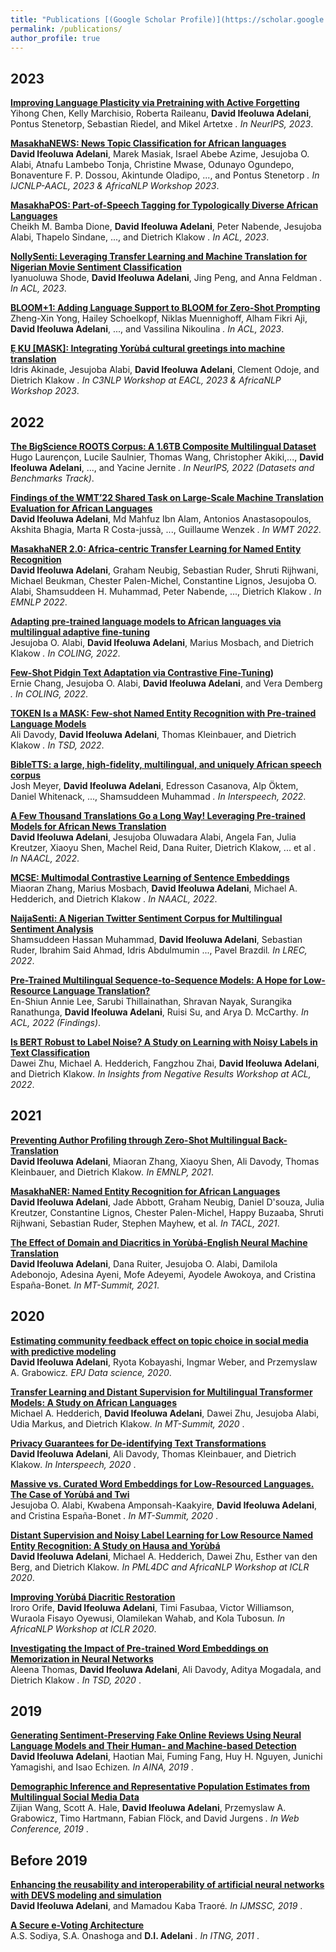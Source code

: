 ```yaml
---
title: "Publications [(Google Scholar Profile)](https://scholar.google.ca/citations?user=W9sTkS0AAAAJ&hl=en)"
permalink: /publications/
author_profile: true
---
```


2023
------

<b>[Improving Language Plasticity via Pretraining with Active Forgetting](https://arxiv.org/abs/2307.01163)</b> <br> 
Yihong Chen, Kelly Marchisio, Roberta Raileanu, <b>David Ifeoluwa Adelani</b>, Pontus Stenetorp, Sebastian Riedel, and Mikel Artetxe <em>. In NeurIPS, 2023</em>.

<b>[MasakhaNEWS: News Topic Classification for African languages](https://arxiv.org/abs/2304.09972)</b> <br> 
<b>David Ifeoluwa Adelani</b>, Marek Masiak, Israel Abebe Azime, Jesujoba O. Alabi, Atnafu Lambebo Tonja, Christine Mwase, Odunayo Ogundepo, Bonaventure F. P. Dossou, Akintunde Oladipo, ..., and Pontus Stenetorp <em>. In IJCNLP-AACL, 2023 & AfricaNLP Workshop 2023</em>.

<b>[MasakhaPOS: Part-of-Speech Tagging for Typologically Diverse African Languages](https://arxiv.org/abs/2305.13989)</b> <br> 
Cheikh M. Bamba Dione, <b>David Ifeoluwa Adelani</b>, Peter Nabende, Jesujoba Alabi, Thapelo Sindane, ..., and Dietrich Klakow <em>. In ACL, 2023</em>.

<b>[NollySenti: Leveraging Transfer Learning and Machine Translation for Nigerian Movie Sentiment Classification](https://arxiv.org/abs/2305.10971)</b> <br> 
Iyanuoluwa Shode, <b>David Ifeoluwa Adelani</b>, Jing Peng, and Anna Feldman <em>. In ACL, 2023</em>.

<b>[BLOOM+1: Adding Language Support to BLOOM for Zero-Shot Prompting](https://arxiv.org/abs/2212.09535)</b> <br> 
Zheng-Xin Yong, Hailey Schoelkopf, Niklas Muennighoff, Alham Fikri Aji, <b>David Ifeoluwa Adelani</b>, ..., and Vassilina Nikoulina <em>. In ACL, 2023</em>.

<b>[Ẹ KU [MASK]: Integrating Yorùbá cultural greetings into machine translation](https://arxiv.org/abs/2303.17972)</b> <br> 
Idris Akinade, Jesujoba Alabi, <b>David Ifeoluwa Adelani</b>, Clement Odoje, and Dietrich Klakow <em>. In C3NLP Workshop at EACL, 2023 & AfricaNLP Workshop 2023</em>. 

2022
------
<b>[The BigScience ROOTS Corpus: A 1.6TB Composite Multilingual Dataset](https://arxiv.org/abs/2303.03915)</b> <br> 
Hugo Laurençon, Lucile Saulnier, Thomas Wang, Christopher Akiki,..., <b>David Ifeoluwa Adelani</b>, ..., and Yacine Jernite <em>. In NeurIPS, 2022 (Datasets and Benchmarks Track)</em>. 

<b>[Findings of the WMT’22 Shared Task on Large-Scale Machine Translation Evaluation for African Languages](https://aclanthology.org/2022.wmt-1.72/)</b> <br> 
<b>David Ifeoluwa Adelani</b>, Md Mahfuz Ibn Alam, Antonios Anastasopoulos, Akshita Bhagia, Marta R Costa-jussà, ..., Guillaume Wenzek <em>. In WMT 2022</em>. 

<b>[MasakhaNER 2.0: Africa-centric Transfer Learning for Named Entity Recognition](https://arxiv.org/abs/2210.12391)</b> <br> 
<b>David Ifeoluwa Adelani</b>, Graham Neubig, Sebastian Ruder, Shruti Rijhwani, Michael Beukman, Chester Palen-Michel, Constantine Lignos, Jesujoba O. Alabi, Shamsuddeen H. Muhammad, Peter Nabende, ..., Dietrich Klakow <em>. In EMNLP 2022</em>. 

<b>[Adapting pre-trained language models to African languages via multilingual adaptive fine-tuning](https://arxiv.org/abs/2204.06487)</b> <br> 
Jesujoba O. Alabi, <b>David Ifeoluwa Adelani</b>, Marius Mosbach, and Dietrich Klakow <em>. In COLING, 2022</em>. 

<b>[Few-Shot Pidgin Text Adaptation via Contrastive Fine-Tuning](https://aclanthology.org/2022.coling-1.377/))</b> <br> 
Ernie Chang, Jesujoba O. Alabi, <b>David Ifeoluwa Adelani</b>, and Vera Demberg <em>. In COLING, 2022</em>. 

<b>[TOKEN Is a MASK: Few-shot Named Entity Recognition with Pre-trained Language Models](https://arxiv.org/abs/2206.07841)</b> <br> 
Ali Davody, <b>David Ifeoluwa Adelani</b>,  Thomas Kleinbauer, and Dietrich Klakow <em>. In TSD, 2022</em>. 

<b>[BibleTTS: a large, high-fidelity, multilingual, and uniquely African speech corpus](https://arxiv.org/abs/2207.03546)</b> <br> 
Josh Meyer, <b>David Ifeoluwa Adelani</b>, Edresson Casanova, Alp Öktem, Daniel Whitenack, ..., Shamsuddeen Muhammad <em>. In Interspeech, 2022</em>. 

<b>[A Few Thousand Translations Go a Long Way! Leveraging Pre-trained Models for African News Translation
](https://arxiv.org/abs/2205.02022)</b> <br> 
<b>David Ifeoluwa Adelani</b>, Jesujoba Oluwadara Alabi, Angela Fan, Julia Kreutzer, Xiaoyu Shen, Machel Reid, Dana Ruiter, Dietrich Klakow, ... et al <em>. In NAACL, 2022</em>. 

<b>[MCSE: Multimodal Contrastive Learning of Sentence Embeddings](https://arxiv.org/abs/2204.10931)</b> <br> 
Miaoran Zhang, Marius Mosbach, <b>David Ifeoluwa Adelani</b>, Michael A. Hedderich, and Dietrich Klakow <em>. In NAACL, 2022</em>. 

<b>[NaijaSenti: A Nigerian Twitter Sentiment Corpus for Multilingual Sentiment Analysis
](https://arxiv.org/abs/2201.08277)</b> <br> 
Shamsuddeen Hassan Muhammad, <b>David Ifeoluwa Adelani</b>, Sebastian Ruder, Ibrahim Said Ahmad, Idris Abdulmumin ..., Pavel Brazdil<em>. In LREC, 2022</em>. 

<b>[Pre-Trained Multilingual Sequence-to-Sequence Models: A Hope for Low-Resource Language Translation?
](https://arxiv.org/abs/2203.08850)</b> <br> 
En-Shiun Annie Lee, Sarubi Thillainathan, Shravan Nayak, Surangika Ranathunga, <b>David Ifeoluwa Adelani</b>, Ruisi Su, and Arya D. McCarthy<em>. In ACL, 2022 (Findings)</em>. 

<b>[Is BERT Robust to Label Noise? A Study on Learning with Noisy Labels in Text Classification
](https://arxiv.org/abs/2204.09371)</b> <br> 
Dawei Zhu, Michael A. Hedderich, Fangzhou Zhai, <b>David Ifeoluwa Adelani</b>, and Dietrich Klakow<em>. In Insights from Negative Results Workshop at ACL, 2022</em>. 



2021
------
<b>[Preventing Author Profiling through Zero-Shot Multilingual Back-Translation](https://arxiv.org/abs/2109.09133)</b> <br> 
<b>David Ifeoluwa Adelani</b>, Miaoran Zhang, Xiaoyu Shen, Ali Davody, Thomas Kleinbauer, and Dietrich Klakow<em>. In EMNLP, 2021</em>. 

<b>[MasakhaNER: Named Entity Recognition for African Languages](https://arxiv.org/abs/2103.11811)</b> <br> 
<b>David Ifeoluwa Adelani</b>, Jade Abbott, Graham Neubig, Daniel D'souza, Julia Kreutzer, Constantine Lignos, Chester Palen-Michel, Happy Buzaaba, Shruti Rijhwani, Sebastian Ruder, Stephen Mayhew, et al<em>. In TACL, 2021</em>. 

<b>[The Effect of Domain and Diacritics in Yorùbá-English Neural Machine Translation](https://arxiv.org/abs/2103.08647)</b> <br> 
<b>David Ifeoluwa Adelani</b>,  Dana Ruiter, Jesujoba O. Alabi, Damilola Adebonojo, Adesina Ayeni, Mofe Adeyemi, Ayodele Awokoya, and Cristina España-Bonet<em>. In MT-Summit, 2021</em>. 

2020
------
<b>[Estimating community feedback effect on topic choice in social media with predictive modeling](https://arxiv.org/abs/2103.04818)</b> <br> 
<b>David Ifeoluwa Adelani</b>,  Ryota Kobayashi, Ingmar Weber, and Przemyslaw A. Grabowicz<em>. EPJ Data science, 2020</em>. 

<b>[Transfer Learning and Distant Supervision for Multilingual Transformer Models: A Study on African Languages](https://arxiv.org/abs/2010.03179)</b> <br> 
Michael A. Hedderich, <b>David Ifeoluwa Adelani</b>,  Dawei Zhu, Jesujoba Alabi, Udia Markus, and Dietrich Klakow<em>. In MT-Summit, 2020 </em>. 

<b>[Privacy Guarantees for De-identifying Text Transformations](https://arxiv.org/abs/2008.03101)</b> <br> 
<b>David Ifeoluwa Adelani</b>, Ali Davody, Thomas Kleinbauer, and Dietrich Klakow<em>. In Interspeech, 2020 </em>. 

<b>[Massive vs. Curated Word Embeddings for Low-Resourced Languages. The Case of Yorùbá and Twi](https://arxiv.org/abs/1912.02481)</b> <br> 
Jesujoba O. Alabi, Kwabena Amponsah-Kaakyire, <b>David Ifeoluwa Adelani</b>,  and Cristina España-Bonet <em>. In MT-Summit, 2020 </em>. 

<b>[Distant Supervision and Noisy Label Learning for Low Resource Named Entity Recognition: A Study on Hausa and Yorùbá](https://arxiv.org/abs/2003.08370)</b> <br> 
<b>David Ifeoluwa Adelani</b>,  Michael A. Hedderich, Dawei Zhu, Esther van den Berg, and Dietrich Klakow<em>. In PML4DC and AfricaNLP Workshop at ICLR 2020</em>. 

<b>[Improving Yorùbá Diacritic Restoration](https://arxiv.org/abs/2003.10564)</b> <br> 
Iroro Orife, <b>David Ifeoluwa Adelani</b>, Timi Fasubaa, Victor Williamson, Wuraola Fisayo Oyewusi, Olamilekan Wahab, and Kola Tubosun<em>. In  AfricaNLP Workshop at ICLR 2020</em>. 

<b>[Investigating the Impact of Pre-trained Word Embeddings on Memorization in Neural Networks](https://inria.hal.science/hal-02880590/document)</b> <br> 
Aleena Thomas, <b>David Ifeoluwa Adelani</b>, Ali Davody, Aditya Mogadala, and Dietrich Klakow <em>. In TSD, 2020 </em>. 

2019
------

<b>[Generating Sentiment-Preserving Fake Online Reviews Using Neural Language Models and Their Human- and Machine-based Detection](https://arxiv.org/abs/1907.09177)</b> <br> 
<b>David Ifeoluwa Adelani</b>, Haotian Mai, Fuming Fang, Huy H. Nguyen, Junichi Yamagishi, and Isao Echizen<em>. In AINA, 2019 </em>. 

<b>[Demographic Inference and Representative Population Estimates from Multilingual Social Media Data](https://arxiv.org/abs/1905.05961)</b> <br> 
Zijian Wang, Scott A. Hale, <b>David Ifeoluwa Adelani</b>,  Przemyslaw A. Grabowicz, Timo Hartmann, Fabian Flöck, and David Jurgens <em>. In Web Conference, 2019 </em>. 

Before 2019
------

<b>[Enhancing the reusability and interoperability of artificial neural networks with DEVS modeling and simulation](https://www.worldscientific.com/doi/abs/10.1142/S1793962316500057)</b> <br> 
<b>David Ifeoluwa Adelani</b>, and Mamadou Kaba Traoré<em>. In IJMSSC, 2019 </em>. 

<b>[A Secure e-Voting Architecture](https://ieeexplore.ieee.org/abstract/document/5945258)</b> <br> 
A.S. Sodiya, S.A. Onashoga and <b>D.I. Adelani</b> <em>. In ITNG, 2011 </em>. 
